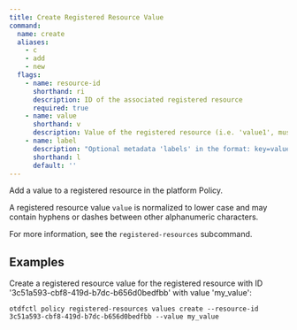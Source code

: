 ```yaml
---
title: Create Registered Resource Value
command:
  name: create
  aliases:
    - c
    - add
    - new
  flags:
    - name: resource-id
      shorthand: ri
      description: ID of the associated registered resource
      required: true
    - name: value
      shorthand: v
      description: Value of the registered resource (i.e. 'value1', must be unique within the Registered Resource)
    - name: label
      description: "Optional metadata 'labels' in the format: key=value"
      shorthand: l
      default: ''
---
```


Add a value to a registered resource in the platform Policy.

A registered resource value `value` is normalized to lower case and may contain hyphens or dashes between other alphanumeric characters.

For more information, see the `registered-resources` subcommand.

## Examples

Create a registered resource value for the registered resource with ID '3c51a593-cbf8-419d-b7dc-b656d0bedfbb' with value 'my_value':

```shell
otdfctl policy registered-resources values create --resource-id 3c51a593-cbf8-419d-b7dc-b656d0bedfbb --value my_value
```
